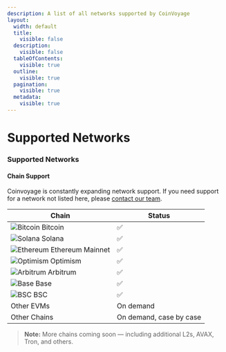 ```yaml
---
description: A list of all networks supported by CoinVoyage
layout:
  width: default
  title:
    visible: false
  description:
    visible: false
  tableOfContents:
    visible: true
  outline:
    visible: true
  pagination:
    visible: true
  metadata:
    visible: true
---
```


# Supported Networks

### Supported Networks

#### Chain Support

Coinvoyage is constantly expanding network support. If you need support for a network not listed here, please [contact our team](mailto:help@coinvoyage.io).

<table data-full-width="true"><thead><tr><th>Chain</th><th>Status</th></tr></thead><tbody><tr><td><img src="https://storage.googleapis.com/onebalance-public-assets/networks/bitcoin.svg" alt="Bitcoin" data-size="line"> Bitcoin </td><td>✅</td></tr><tr><td><img src="https://storage.googleapis.com/onebalance-public-assets/networks/solana.svg" alt="Solana" data-size="line"> Solana </td><td>✅</td></tr><tr><td><img src="https://storage.googleapis.com/onebalance-public-assets/networks/1.svg" alt="Ethereum" data-size="line"> Ethereum Mainnet </td><td>✅</td></tr><tr><td><img src="https://storage.googleapis.com/onebalance-public-assets/networks/10.svg" alt="Optimism" data-size="line"> Optimism </td><td>✅</td></tr><tr><td><img src="https://storage.googleapis.com/onebalance-public-assets/networks/42161.svg" alt="Arbitrum" data-size="line"> Arbitrum </td><td>✅</td></tr><tr><td><img src="https://storage.googleapis.com/onebalance-public-assets/networks/8453.svg" alt="Base" data-size="line"> Base </td><td>✅</td></tr><tr><td><img src="https://storage.googleapis.com/onebalance-public-assets/networks/56.svg" alt="BSC" data-size="line"> BSC </td><td>✅</td></tr><tr><td>Other EVMs</td><td>On demand</td></tr><tr><td>Other Chains</td><td>On demand, case by case</td></tr></tbody></table>

> **Note:** More chains coming soon — including additional L2s, AVAX, Tron, and others.

